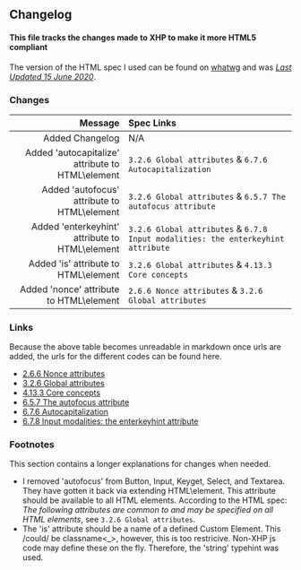 ## Changelog

#### This file tracks the changes made to XHP to make it more HTML5 compliant

The version of the HTML spec I used can be found on [whatwg](https://html.spec.whatwg.org/) and was [_Last Updated 15 June 2020_](https://github.com/whatwg/html/commit/f6cbe27c88012dbf8d912fe752e3e7247ff7d3ca).

### Changes

|                                           Message | Spec Links                                                                       |
| ------------------------------------------------: | :------------------------------------------------------------------------------- |
|                                   Added Changelog | N/A                                                                              |
| Added 'autocapitalize' attribute to HTML\\element | `3.2.6 Global attributes` & `6.7.6 Autocapitalization`                           |
|      Added 'autofocus' attribute to HTML\\element | `3.2.6 Global attributes` & `6.5.7 The autofocus attribute`                      |
|   Added 'enterkeyhint' attribute to HTML\\element | `3.2.6 Global attributes` & `6.7.8 Input modalities: the enterkeyhint attribute` |
|             Added 'is' attribute to HTML\\element | `3.2.6 Global attributes` & `4.13.3 Core concepts`                               |
|          Added 'nonce' attribute to HTML\\element | `2.6.6 Nonce attributes` & `3.2.6 Global attributes`                             |

### Links

Because the above table becomes unreadable in markdown once urls are added, the urls for the different codes can be found here.

- [2.6.6 Nonce attributes](https://html.spec.whatwg.org/#nonce-attributes)
- [3.2.6 Global attributes](https://html.spec.whatwg.org/#global-attributes)
- [4.13.3 Core concepts](https://html.spec.whatwg.org/#custom-elements-core-concepts)
- [6.5.7 The autofocus attribute](https://html.spec.whatwg.org/#the-autofocus-attribute)
- [6.7.6 Autocapitalization](https://html.spec.whatwg.org/#autocapitalization)
- [6.7.8 Input modalities: the enterkeyhint attribute](https://html.spec.whatwg.org/#input-modalities:-the-enterkeyhint-attribute)

### Footnotes

This section contains a longer explanations for changes when needed.

- I removed 'autofocus' from Button, Input, Keyget, Select, and Textarea. They have gotten it back via extending HTML\element. This attribute should be available to all HTML elements. According to the HTML spec: _The following attributes are common to and may be specified on all HTML elements_, see `3.2.6 Global attributes`.
- The 'is' attribute should be a name of a defined Custom Element. This /could/ be classname\<\_>, however, this is too restricive. Non-XHP js code may define these on the fly. Therefore, the 'string' typehint was used.

